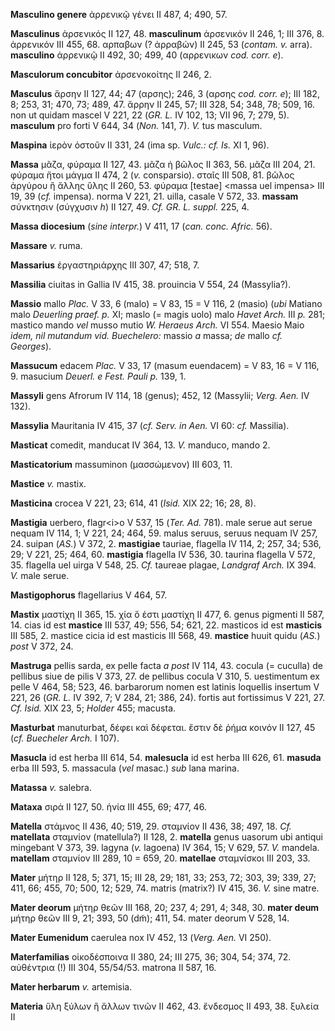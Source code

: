 **Masculino genere** ἀρρενικῷ γένει II 487, 4; 490, 57.

**Masculinus** ἀρσενικός II 127, 48. **masculinum** ἀρσενικόν II 246, 1;
III 376, 8. ἀρρενικόν III 455, 68. αρπαβων (? ἀρραβών) II 245, 53
(*contam. v.* arra). **masculino** ἀρρενικῷ II 492, 30; 499, 40
(αρρενικων *cod. corr. e*).

**Masculorum concubitor** ἀρσενοκοίτης II 246, 2.

**Masculus** ἄρσην II 127, 44; 47 (αρσης); 246, 3 (αρσης *cod. corr.
e*); III 182, 8; 253, 31; 470, 73; 489, 47. ἄρρην II 245, 57; III 328,
54; 348, 78; 509, 16. non ut quidam mascel V 221, 22 (*GR. L.* IV 102,
13; VII 96, 7; 279, 5). **masculum** pro forti V 644, 34 (*Non.* 141,
7). *V.* tus masculum.

**Maspina** ἱερὸν ὀστοῦν II 331, 24 (ima sp. *Vulc.: cf. Is.* XI 1, 96).

**Massa** μᾶζα, φύραμα II 127, 43. μᾶζα ἡ βῶλος II 363, 56. μᾶζα III
204, 21. φύραμα ἤτοι μάγμα II 474, 2 (*v.* consparsio). σταῖς III 508,
81. βῶλος ἀργύρου ἢ ἄλλης ὕλης II 260, 53. φύραμα [testae] \<massa uel
impensa\> III 19, 39 (*cf.* impensa). norma V 221, 21. uilla, casale V
572, 33. **massam** σύνκτησιν (σύγχυσιν *h*) II 127, 49. *Cf. GR. L.
suppl.* 225, 4.

**Massa diocesium** (*sine interpr.*) V 411, 17 (*can. conc. Afric.*
56).

**Massare** *v.* ruma.

**Massarius** ἐργαστηριάρχης III 307, 47; 518, 7.

**Massilia** ciuitas in Gallia IV 415, 38. prouincia V 554, 24
(Massylia?).

**Massio** mallo *Plac.* V 33, 6 (malo) = V 83, 15 = V 116, 2 (masio)
(*ubi* Matiano malo *Deuerling praef. p.* XI; maslo (= magis uolo) malo
*Havet Arch.* III *p.* 281; mastico mando *vel* musso mutio *W. Heraeus
Arch.* VI 554. Maesio Maio *idem, nil mutandum vid. Buechelero:* massio
*a* massa; *de* mallo *cf. Georges*).

**Massucum** edacem *Plac.* V 33, 17 (masum euendacem) = V 83, 16 = V
116, 9. masucium *Deuerl. e Fest. Pauli p.* 139, 1.

**Massyli** gens Afrorum IV 114, 18 (genus); 452, 12 (Massylii; *Verg.
Aen.* IV 132).

**Massylia** Mauritania IV 415, 37 (*cf. Serv. in Aen.* VI 60: *cf.*
Massilia).

**Masticat** comedit, manducat IV 364, 13. *V.* manduco, mando 2.

**Masticatorium** massuminon (μασσώμενον) III 603, 11.

**Mastice** *v.* mastix.

**Masticina** crocea V 221, 23; 614, 41 (*Isid.* XIX 22; 16; 28, 8).

**Mastigia** uerbero, flagr\<i\>o V 537, 15 (*Ter. Ad.* 781). male
serue aut serue nequam IV 114, 1; V 221, 24; 464, 59. malus seruus,
seruus nequam IV 257, 24. suipan (*AS.*) V 372, 2. **mastigiae**
tauriae, flagella IV 114, 2; 257, 34; 536, 29; V 221, 25; 464, 60.
**mastigia** flagella IV 536, 30. taurina flagella V 572, 35. flagella
uel uirga V 548, 25. *Cf.* taureae plagae, *Landgraf Arch.* IX 394. *V.*
male serue.

**Mastigophorus** flagellarius V 464, 57.

**Mastix** μαστίχη II 365, 15. χία ὅ ἐστι μαστίχη II 477, 6. genus
pigmenti II 587, 14. cias id est **mastice** III 537, 49; 556, 54; 621,
22. masticos id est **masticis** III 585, 2. mastice cicia id est
masticis III 568, 49. **mastice** huuit quidu (*AS.*) *post* V 372, 24.

**Mastruga** pellis sarda, ex pelle facta *a post* IV 114, 43. cocula (=
cuculla) de pellibus siue de pilis V 373, 27. de pellibus cocula V 310,
5. uestimentum ex pelle V 464, 58; 523, 46. barbarorum nomen est latinis
loquellis insertum V 221, 26 (*GR. L.* IV 392, 7; V 284, 21; 386, 24).
fortis aut fortissimus V 221, 27. *Cf. Isid.* XIX 23, 5; *Holder* 455;
macusta.

**Masturbat** manuturbat, δέφει καὶ δέφεται. ἔστιν δὲ ῥήμα κοινόν II
127, 45 (*cf. Buecheler Arch.* I 107).

**Masucla** id est herba III 614, 54. **malesucla** id est herba III
626, 61. **masuda** erba III 593, 5. massacula (*vel* masac.) *sub* lana
marina.

**Matassa** *v.* salebra.

**Mataxa** σιρά II 127, 50. ἡνία III 455, 69; 477, 46.

**Matella** στάμνος II 436, 40; 519, 29. σταμνίον II 436, 38; 497, 18.
*Cf.* **matellata** σταμνίον (matellula?) II 128, 2. **matella** genus
uasorum ubi antiqui mingebant V 373, 39. lagyna (*v.* lagoena) IV 364,
15; V 629, 57. *V.* mandela. **matellam** σταμνίον III 289, 10 = 659,
20. **matellae** σταμνίσκοι III 203, 33.

**Mater** μήτηρ II 128, 5; 371, 15; III 28, 29; 181, 33; 253, 72; 303,
39; 339, 27; 411, 66; 455, 70; 500, 12; 529, 74. matris (matrix?) IV
415, 36. *V.* sine matre.

**Mater deorum** μήτηρ θεῶν III 168, 20; 237, 4; 291, 4; 348, 30.
**mater deum** μήτηρ θεῶν III 9, 21; 393, 50 (dm̃); 411, 54. mater deorum
V 528, 14.

**Mater Eumenidum** caerulea nox IV 452, 13 (*Verg. Aen.* VI 250).

**Materfamilias** οἰκοδέσποινα II 380, 24; III 275, 36; 304, 54; 374,
72. αὐθέντρια (!) III 304, 55/54/53. matrona II 587, 16.

**Mater herbarum** *v.* artemisia.

**Materia** ὕλη ξύλων ἢ ἄλλων τινῶν II 462, 43. ἔνδεσμος II 493, 38.
ξυλεία II
